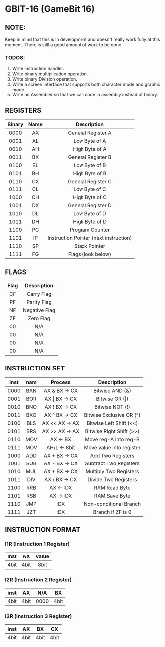 # GBIT-16 (GameBit 16)

## NOTE:

Keep in mind that this is in development and doesn't really work fully at this moment. There is still a good amount of work to be done.

### TODOS:
1. Write instruction handler.
2. Write binary multiplication operation.
3. Write binary Division operation.
4. Write a screen interface that supports both character mode and graphic mode.
5. Write an Assembler so that we can code in assembly instead of binary.

## REGISTERS

| Binary | Name | Description                            |
|:------:|:----:|:--------------------------------------:|
| 0000   | AX   | General Register A                     |
| 0001   | AL   | Low Byte of A                          |
| 0010   | AH   | High Byte of A                         |
| 0011   | BX   | General Register B                     |
| 0100   | BL   | Low Byte of B                          |
| 0101   | BH   | High Byte of B                         |
| 0110   | CX   | General Register C                     |
| 0111   | CL   | Low Byte of C                          |
| 1000   | CH   | High Byte of C                         |
| 1001   | DX   | General Register D                     |
| 1010   | DL   | Low Byte of D                          |
| 1011   | DH   | High Byte of D                         |
| 1100   | PC   | Program Counter                        |
| 1101   | IP   | Instruction Pointer (next instruction) |
| 1110   | SP   | Stack Pointer                          |
| 1111   | FG   | Flags (look below)                     |

## FLAGS

| Flag | Description   |
|:----:|:-------------:|
| CF   | Carry Flag    |
| PF   | Parity Flag   |
| NF   | Negative Flag |
| ZF   | Zero Flag     |
| 00   | N/A           |
| 00   | N/A           |
| 00   | N/A           |
| 00   | N/A           |

## INSTRUCTION SET

| Inst | nam | Process        | Description               |
|:----:|:---:|:--------------:|:-------------------------:|
| 0000 | BAN | AX &  BX -> CX | Bitwise AND          (&)  |
| 0001 | BOR | AX \| BX -> CX | Bitwise OR           (\|) |
| 0010 | BNO | AX !  BX -> CX | Bitwise NOT          (!)  |
| 0011 | BXO | AX ^  BX -> CX | Bitwise Exclusive OR (^)  |
| 0100 | BLS | AX << AX -> AX | Bitwise Left Shift   (<<) |
| 0101 | BRS | AX >> AX -> AX | Bitwise Right Shift  (>>) |
| 0110 | MOV | AX <- BX       | Move reg-A into reg-B     |
| 0111 | MOV | AH/L <- 8bit   | Move value into register  |
| 1000 | ADD | AX +  BX -> CX | Add Two Registers         |
| 1001 | SUB | AX -  BX -> CX | Subtract Two Registers    |
| 1010 | MUL | AX *  BX -> CX | Multiply Two Registers    |
| 1011 | DIV | AX /  BX -> CX | Divide Two Registers      |
| 1100 | RRB | AX <- :DX      | RAM Read Byte             |
| 1101 | RSB | AX -> :DX      | RAM Save Byte             |
| 1110 | JMP | :DX            | Non-conditional Branch    |
| 1111 | JZT | :DX            | Branch if ZF is 0         |

## INSTRUCTION FORMAT

### I1R (Instruction 1 Register)

| inst | AX   | value    |
|:----:|:----:|:--------:|
| 4bit | 4bit | 8bit     |

### I2R (Instruction 2 Register)

| inst | AX   | N/A  | BX   |
|:----:|:----:|:----:|:----:|
| 4bit | 4bit | 0000 | 4bit |

### I3R (Instruction 3 Register)

| inst | AX   | BX   | CX   |
|:----:|:----:|:----:|:----:|
| 4bit | 4bit | 4bit | 4bit |
